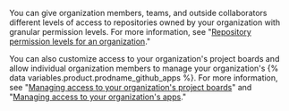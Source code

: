 You can give organization members, teams, and outside collaborators different levels of access to repositories owned by your organization with granular permission levels. For more information, see "[Repository permission levels for an organization](/organizations/managing-access-to-your-organizations-repositories/repository-permission-levels-for-an-organization)."

You can also customize access to your organization's project boards and allow individual organization members to manage your organization's {% data variables.product.prodname_github_apps %}. For more information, see "[Managing access to your organization's project boards](/organizations/managing-access-to-your-organizations-project-boards)" and "[Managing access to your organization's apps](/organizations/managing-access-to-your-organizations-apps)."

